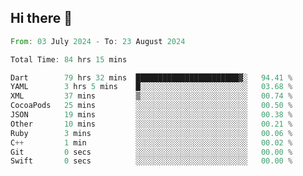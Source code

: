 ## Hi there 👋

<!--START_SECTION:waka-->

```rust
From: 03 July 2024 - To: 23 August 2024

Total Time: 84 hrs 15 mins

Dart        79 hrs 32 mins  ███████████████████████▓░   94.41 %
YAML        3 hrs 5 mins    █░░░░░░░░░░░░░░░░░░░░░░░░   03.68 %
XML         37 mins         ▒░░░░░░░░░░░░░░░░░░░░░░░░   00.74 %
CocoaPods   25 mins         ░░░░░░░░░░░░░░░░░░░░░░░░░   00.50 %
JSON        19 mins         ░░░░░░░░░░░░░░░░░░░░░░░░░   00.38 %
Other       10 mins         ░░░░░░░░░░░░░░░░░░░░░░░░░   00.21 %
Ruby        3 mins          ░░░░░░░░░░░░░░░░░░░░░░░░░   00.06 %
C++         1 min           ░░░░░░░░░░░░░░░░░░░░░░░░░   00.02 %
Git         0 secs          ░░░░░░░░░░░░░░░░░░░░░░░░░   00.00 %
Swift       0 secs          ░░░░░░░░░░░░░░░░░░░░░░░░░   00.00 %
```

<!--END_SECTION:waka-->

<!--
**mathiskakal/mathiskakal** is a ✨ _special_ ✨ repository because its `README.md` (this file) appears on your GitHub profile.

Here are some ideas to get you started:

- 🔭 I’m currently working on ...
- 🌱 I’m currently learning ...
- 👯 I’m looking to collaborate on ...
- 🤔 I’m looking for help with ...
- 💬 Ask me about ...
- 📫 How to reach me: ...
- 😄 Pronouns: ...
- ⚡ Fun fact: ...
-->
